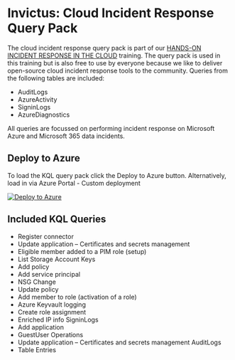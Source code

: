 # Invictus: Cloud Incident Response Query Pack
The cloud incident response query pack is part of our [HANDS-ON INCIDENT RESPONSE IN THE CLOUD](https://www.invictus-ir.com/training) training. The query pack is used in this training but is also free to use by everyone because we like to deliver open-source cloud incident response tools to the community. Queries from the following tables are included:
- AuditLogs
- AzureActivity
- SigninLogs
- AzureDiagnostics

All queries are focussed on performing incident response on Microsoft Azure and Microsoft 365 data incidents.

## Deploy to Azure
To load the KQL query pack click the Deploy to Azure button. Alternatively, load in via Azure Portal - Custom deployment

[![Deploy to Azure](https://aka.ms/deploytoazurebutton)](https://portal.azure.com/#create/Microsoft.Template/uri/https%3A%2F%2Fgithub.com%2Finvictus-ir%2FInvictus-training%2Fblob%2Fmain%2FKQL-QueryPack%2Ftemplate.json)

## Included KQL Queries
- Register connector
- Update application – Certificates and secrets management
- Eligible member added to a PIM role (setup)
- List Storage Account Keys
- Add policy
- Add service principal
- NSG Change
- Update policy
- Add member to role (activation of a role)
- Azure Keyvault logging
- Create role assignment
- Enriched IP info SigninLogs
- Add application
- GuestUser Operations
- Update application – Certificates and secrets management AuditLogs
- Table Entries


